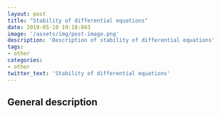 ```yaml
---
layout: post
title: "Stability of differential equations"
date: 2019-05-10 19:18:043
image: '/assets/img/post-image.png'
description: 'Description of stability of differential equations'
tags:
- other
categories:
- other
twitter_text: 'Stability of differential equations'
---
```


## General description
